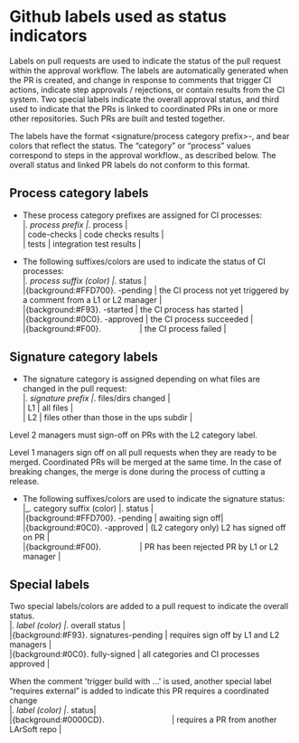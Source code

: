 # Github labels used as status indicators

Labels on pull requests are used to indicate the status of the pull request within the approval workflow. The labels are automatically generated when the PR is created, and change in response to comments that trigger CI actions, indicate step approvals / rejections, or contain results from the CI system. Two special labels indicate the overall approval status, and third used to indicate that the PRs is linked to coordinated PRs in one or more other repositories. Such PRs are built and tested together.

The labels have the format <signature/process category prefix>-<status suffix>, and bear colors that reflect the status. The “category” or “process” values correspond to steps in the approval workflow., as described below. The overall status and linked PR labels do not conform to this format.

## Process category labels

-   These process category prefixes are assigned for CI processes:  
    \|*. process prefix \|*. process \|  
    \| code-checks \| code checks results \|  
    \| tests \| integration test results \|

<!-- -->

-   The following suffixes/colors are used to indicate the status of CI processes:  
    \|*. process suffix (color) \|*. status \|  
    \|{background:#FFD700}. -pending \| the CI process not yet triggered by a comment from a L1 or L2 manager \|  
    \|{background:#F93}. -started \| the CI process has started \|  
    \|{background:#0C0}. -approved \| the CI process succeeded \|  
    \|{background:#F00}. <span style="color:white;">-rejected</span> \| the CI process failed \|

## Signature category labels

-   The signature category is assigned depending on what files are changed in the pull request:  
    \|*. signature prefix \|*. files/dirs changed \|  
    \| L1 \| all files \|  
    \| L2 \| files other than those in the ups subdir \|

Level 2 managers must sign-off on PRs with the L2 category label.

Level 1 managers sign off on all pull requests when they are ready to be merged. Coordinated PRs will be merged at the same time. In the case of breaking changes, the merge is done during the process of cutting a release.

-   The following suffixes/colors are used to indicate the signature status:  
    \|_. category suffix (color) \|. status \|  
    \|{background:#FFD700}. -pending \| awaiting sign off\|  
    \|{background:#0C0}. -approved \| (L2 category only) L2 has signed off on PR \|  
    \|{background:#F00}. <span style="color:white;">-rejected</span> \| PR has been rejected PR by L1 or L2 manager \|

## Special labels

Two special labels/colors are added to a pull request to indicate the overall status.  
\|*. label (color) \|*. overall status \|  
\|{background:#F93}. signatures-pending \| requires sign off by L1 and L2 managers \|  
\|{background:#0C0}. fully-signed \| all categories and CI processes approved \|

When the comment 'trigger build with …' is used, another special label “requires external” is added to indicate this PR requires a coordinated change  
\|*. label (color) \|*. status\|  
\|{background:#0000CD}. <span style="color:white;">requires external</span> \| requires a PR from another LArSoft repo \|
